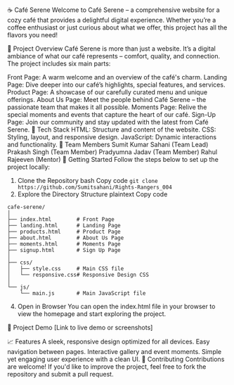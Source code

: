 ☕️ Café Serene
Welcome to Café Serene – a comprehensive website for a cozy café that provides a delightful digital experience. Whether you’re a coffee enthusiast or just curious about what we offer, this project has all the flavors you need!

🌟 Project Overview
Café Serene is more than just a website. It’s a digital ambiance of what our café represents – comfort, quality, and connection. The project includes six main parts:

Front Page: A warm welcome and an overview of the café's charm.
Landing Page: Dive deeper into our café’s highlights, special features, and services.
Product Page: A showcase of our carefully curated menu and unique offerings.
About Us Page: Meet the people behind Café Serene – the passionate team that makes it all possible.
Moments Page: Relive the special moments and events that capture the heart of our café.
Sign-Up Page: Join our community and stay updated with the latest from Café Serene.
🎨 Tech Stack
HTML: Structure and content of the website.
CSS: Styling, layout, and responsive design.
JavaScript: Dynamic interactions and functionality.
👥 Team Members
Sumit Kumar Sahani (Team Lead)
Prakash Singh (Team Member)
Pradyumna Jadav (Team Member)
Rahul Rajeeven (Mentor)
🚀 Getting Started
Follow the steps below to set up the project locally:

1. Clone the Repository
bash
Copy code
``
git clone https://github.com/Sumitsahani/Rights-Rangers_004
``
3. Explore the Directory Structure
plaintext
Copy code
```
cafe-serene/
│
├── index.html        # Front Page
├── landing.html      # Landing Page
├── products.html     # Product Page
├── about.html        # About Us Page
├── moments.html      # Moments Page
├── signup.html       # Sign Up Page
│
├── css/
│   ├── style.css     # Main CSS file
│   └── responsive.css# Responsive Design CSS
│
└── js/
    └── main.js       # Main JavaScript file
```
4. Open in Browser
You can open the index.html file in your browser to view the homepage and start exploring the project.

🎥 Project Demo
[Link to live demo or screenshots]

📈 Features
A sleek, responsive design optimized for all devices.
Easy navigation between pages.
Interactive gallery and event moments.
Simple yet engaging user experience with a clean UI.
🤝 Contributing
Contributions are welcome! If you'd like to improve the project, feel free to fork the repository and submit a pull request.

